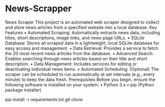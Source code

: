 # News-Scrapper
News Scraper
This project is an automated web scraper designed to collect and store news articles from a specified website into a local database.
Key Features
• Automated Scraping: Automatically extracts news data, including titles, short descriptions, image links, and news page URLs.
• SQLite Database: Stores all scraped data in a lightweight, local SQLite database for easy access and management.
• Data Retrieval: Provides a service to fetch the 20 most recent news articles from the database.
• Advanced Search: Enables searching through news articles based on their title and short description.
• Data Management: Includes services for editing or deactivating individual news items.
• Automated Scheduling: (Optional) The scraper can be scheduled to run automatically at set intervals (e.g., every minute) to keep the data fresh.
Prerequisites
Before you begin, ensure the following software is installed on your system:
• Python 3.x
• pip (Python package installer)

pip install -r requirements.txt
git clone

